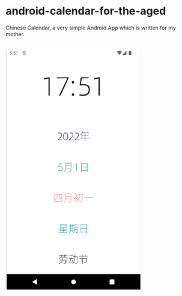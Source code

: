 # android-calendar-for-the-aged

Chinese Calendar, a very simple Android App which is written for my mother.

<br>

<img src="images/1.png" width="360" height="640"/>
